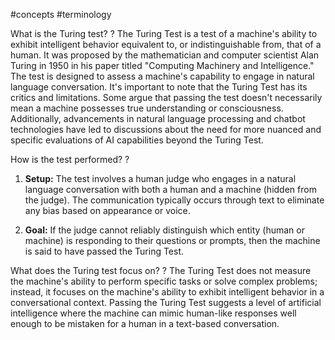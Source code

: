  #concepts #terminology 

What is the Turing test?
?
The Turing Test is a test of a machine's ability to exhibit intelligent behavior equivalent to, or indistinguishable from, that of a human. 
It was proposed by the mathematician and computer scientist Alan Turing in 1950 in his paper titled "Computing Machinery and Intelligence." The test is designed to assess a machine's capability to engage in natural language conversation.
It's important to note that the Turing Test has its critics and limitations. Some argue that passing the test doesn't necessarily mean a machine possesses true understanding or consciousness. Additionally, advancements in natural language processing and chatbot technologies have led to discussions about the need for more nuanced and specific evaluations of AI capabilities beyond the Turing Test.

How is the test performed?
?
1. **Setup:** The test involves a human judge who engages in a natural language conversation with both a human and a machine (hidden from the judge). The communication typically occurs through text to eliminate any bias based on appearance or voice.
    
2. **Goal:** If the judge cannot reliably distinguish which entity (human or machine) is responding to their questions or prompts, then the machine is said to have passed the Turing Test.


What does the Turing test focus on?
?
The Turing Test does not measure the machine's ability to perform specific tasks or solve complex problems; instead, it focuses on the machine's ability to exhibit intelligent behavior in a conversational context. Passing the Turing Test suggests a level of artificial intelligence where the machine can mimic human-like responses well enough to be mistaken for a human in a text-based conversation.


